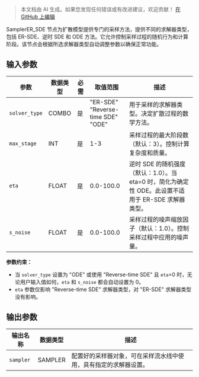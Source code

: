 > 本文档由 AI 生成。如果您发现任何错误或有改进建议，欢迎贡献！ [在 GitHub 上编辑](https://github.com/Comfy-Org/embedded-docs/blob/main/comfyui_embedded_docs/docs/SamplerER_SDE/zh.md)

SamplerER_SDE 节点为扩散模型提供专门的采样方法，提供不同的求解器类型，包括 ER-SDE、逆时 SDE 和 ODE 方法。它允许控制采样过程的随机行为和计算阶段。该节点会根据所选求解器类型自动调整参数以确保正常功能。

## 输入参数

| 参数 | 数据类型 | 必需 | 取值范围 | 描述 |
|-----------|-----------|----------|-------|-------------|
| `solver_type` | COMBO | 是 | "ER-SDE"<br>"Reverse-time SDE"<br>"ODE" | 用于采样的求解器类型。决定扩散过程的数学方法。 |
| `max_stage` | INT | 是 | 1-3 | 采样过程的最大阶段数（默认：3）。控制计算复杂度和质量。 |
| `eta` | FLOAT | 是 | 0.0-100.0 | 逆时 SDE 的随机强度（默认：1.0）。当 eta=0 时，简化为确定性 ODE。此设置不适用于 ER-SDE 求解器类型。 |
| `s_noise` | FLOAT | 是 | 0.0-100.0 | 采样过程的噪声缩放因子（默认：1.0）。控制采样过程中应用的噪声量。 |

**参数约束：**

- 当 `solver_type` 设置为 "ODE" 或使用 "Reverse-time SDE" 且 `eta`=0 时，无论用户输入值如何，`eta` 和 `s_noise` 都会自动设置为 0。
- `eta` 参数仅影响 "Reverse-time SDE" 求解器类型，对 "ER-SDE" 求解器类型没有影响。

## 输出参数

| 输出名称 | 数据类型 | 描述 |
|-------------|-----------|-------------|
| `sampler` | SAMPLER | 配置好的采样器对象，可在采样流水线中使用，具有指定的求解器设置。 |
